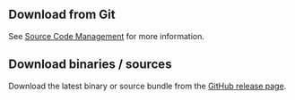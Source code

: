<head>
  <title>Download</title>
</head>

## Download from Git

See [Source Code Management](source-repository.html) for more information.

## Download binaries / sources

Download the latest binary or source bundle from the [GitHub release page](https://github.com/robtimus/memory-fs/releases).
